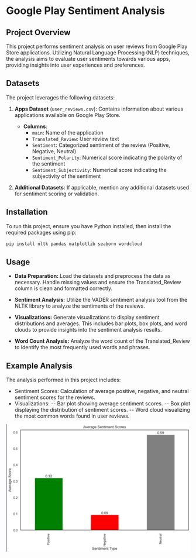 # Google Play Sentiment Analysis

## Project Overview
This project performs sentiment analysis on user reviews from Google Play Store applications. Utilizing Natural Language Processing (NLP) techniques, the analysis aims to evaluate user sentiments towards various apps, providing insights into user experiences and preferences.

## Datasets
The project leverages the following datasets:

1. **Apps Dataset** (`user_reviews.csv`): Contains information about various applications available on Google Play Store.
   - **Columns**:
     - `main`: Name of the application
     - `Translated_Review`: User review text
     - `Sentiment`: Categorized sentiment of the review (Positive, Negative, Neutral)
     - `Sentiment_Polarity`: Numerical score indicating the polarity of the sentiment
     - `Sentiment_Subjectivity`: Numerical score indicating the subjectivity of the sentiment

2. **Additional Datasets**: If applicable, mention any additional datasets used for sentiment scoring or validation.

## Installation
To run this project, ensure you have Python installed, then install the required packages using pip:

```bash
pip install nltk pandas matplotlib seaborn wordcloud
```
## Usage

- **Data Preparation:** Load the datasets and preprocess the data as necessary. Handle missing values and ensure the Translated_Review column is clean and formatted correctly.

- **Sentiment Analysis:** Utilize the VADER sentiment analysis tool from the NLTK library to analyze the sentiments of the reviews.

- **Visualizations:** Generate visualizations to display sentiment distributions and averages. This includes bar plots, box plots, and word clouds to provide insights into the sentiment analysis results.

- **Word Count Analysis:** Analyze the word count of the Translated_Review to identify the most frequently used words and phrases.

## Example Analysis

The analysis performed in this project includes:

- Sentiment Scores: Calculation of average positive, negative, and neutral sentiment scores for the reviews.
- Visualizations:
-- Bar plot showing average sentiment scores.
-- Box plot displaying the distribution of sentiment scores.
-- Word cloud visualizing the most common words found in user reviews.


![alt text](https://github.com/AhmedEssam29/sentiment_analysis/blob/main/22.png?raw=true)
 
